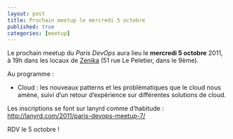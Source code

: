 ```yaml
---
layout: post
title: Prochain meetup le mercredi 5 octobre
published: true
categories: [meetup]
---
```


Le prochain meetup du *Paris DevOps* aura lieu le **mercredi 5 octobre** 2011, à 19h dans les locaux de [Zenika](http://www.zenika.com/) (51 rue Le Peletier, dans le 9ème).

Au programme :

-   Cloud : les nouveaux patterns et les problématiques que le cloud nous amène, suivi d’un retour d’expérience sur différentes solutions de cloud.

Les inscriptions se font sur lanyrd comme d’habitude : <http://lanyrd.com/2011/paris-devops-meetup-7/>

RDV le 5 octobre !
